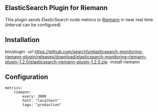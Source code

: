 ## ElasticSearch Plugin for Riemann

This plugin sends ElasticSearch node metrics to [Riemann](http://riemann.io/) in near real time (interval can be configured)


## Installation

bin/plugin -url https://github.com/searchly/elasticsearch-monitoring-riemann-plugin/releases/download/elasticsearch-monitoring-riemann-plugin-1.2.0/elasticsearch-riemann-plugin-1.2.0.zip  -install riemann

## Configuration

```
metrics:
    riemann:
        every: 3000
        host: "localhost"
        tags: "production"
```
